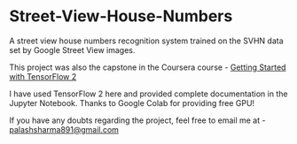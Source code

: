 # Street-View-House-Numbers
A street view house numbers recognition system trained on the SVHN data set by Google Street View images.

This project was also the capstone in the Coursera course - [Getting Started with TensorFlow 2](https://www.coursera.org/learn/getting-started-with-tensor-flow2/home/welcome)

I have used TensorFlow 2 here and provided complete documentation in the Jupyter Notebook. Thanks to Google Colab for providing free GPU!

If you have any doubts regarding the project, feel free to email me at - palashsharma891@gmail.com
